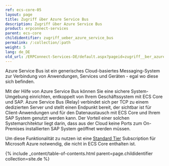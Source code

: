 ```yaml
---
ref: ecs-core-05
layout: page
title: Zugriff über Azure Service Bus
description: Zugriff über Azure Service Bus
product: erpconnect-services
parent: ecs-core
childidentifier: zugriff_ueber_azure_service_bus
permalink: /:collection/:path
weight: 5
lang: de_DE
old_url: /ERPConnect-Services-DE/default.aspx?pageid=zugriff__ber_azure_service_bus
---
```


Azure Service Bus ist ein generisches Cloud-basiertes Messaging-System zur Verbindung von Anwendungen, Services und Geräten - egal wo diese sich befinden. 

Mit der Hilfe von Azure Service Bus können Sie eine sichere System-Umgebung einrichten, entkoppelt von Ihrem Geschäftssystem mit ECS Core und SAP. Azure Service Bus (Relay) verbindet sich per TCP zu einem dedizierten Server und stellt einen Endpunkt bereit, der sichtbar ist für Client-Anwendungen und für den Datenaustausch mit ECS Core und Ihrem SAP System genutzt werden kann. 
Der Vorteil einer solchen Systemarchitektur liegt darin, dass aus der Cloud keine Ports zum On-Premises installierten SAP System geöffnet werden müssen. 

Um diese Funktionalität zu nutzen ist eine [Standard Tier](https://azure.microsoft.com/de-de/pricing/details/service-bus/) Subscription für Microsoft Azure notwendig, die nicht in ECS Core enthalten ist. 

{% include _content/table-of-contents.html parent=page.childidentifier collection=site.de %}